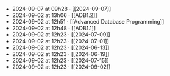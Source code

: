 - 2024-09-07 at 09h28 · [[2024-09-07]]
- 2024-09-02 at 13h06 · [[ADB1.2]]
- 2024-09-02 at 12h51 · [[Advanced Database Programming]]
- 2024-09-02 at 12h48 · [[ADB1.1]]
- 2024-09-02 at 12h23 · [[2024-07-09]]
- 2024-09-02 at 12h23 · [[2024-07-01]]
- 2024-09-02 at 12h23 · [[2024-06-13]]
- 2024-09-02 at 12h23 · [[2024-06-19]]
- 2024-09-02 at 12h23 · [[2024-07-15]]
- 2024-09-02 at 12h23 · [[2024-09-02]]
